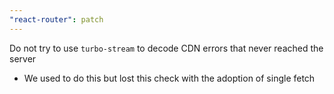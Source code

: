 ```yaml
---
"react-router": patch
---
```


Do not try to use `turbo-stream` to decode CDN errors that never reached the server

- We used to do this but lost this check with the adoption of single fetch
